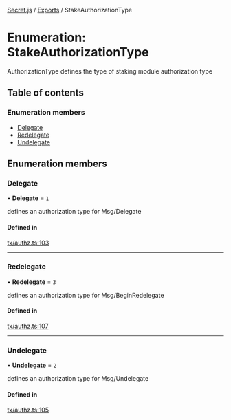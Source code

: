 [Secret.js](../README.md) / [Exports](../modules.md) / StakeAuthorizationType

# Enumeration: StakeAuthorizationType

AuthorizationType defines the type of staking module authorization type

## Table of contents

### Enumeration members

- [Delegate](StakeAuthorizationType.md#delegate)
- [Redelegate](StakeAuthorizationType.md#redelegate)
- [Undelegate](StakeAuthorizationType.md#undelegate)

## Enumeration members

### Delegate

• **Delegate** = `1`

defines an authorization type for Msg/Delegate

#### Defined in

[tx/authz.ts:103](https://github.com/scrtlabs/secret.js/blob/839fe3d/src/tx/authz.ts#L103)

___

### Redelegate

• **Redelegate** = `3`

defines an authorization type for Msg/BeginRedelegate

#### Defined in

[tx/authz.ts:107](https://github.com/scrtlabs/secret.js/blob/839fe3d/src/tx/authz.ts#L107)

___

### Undelegate

• **Undelegate** = `2`

defines an authorization type for Msg/Undelegate

#### Defined in

[tx/authz.ts:105](https://github.com/scrtlabs/secret.js/blob/839fe3d/src/tx/authz.ts#L105)

